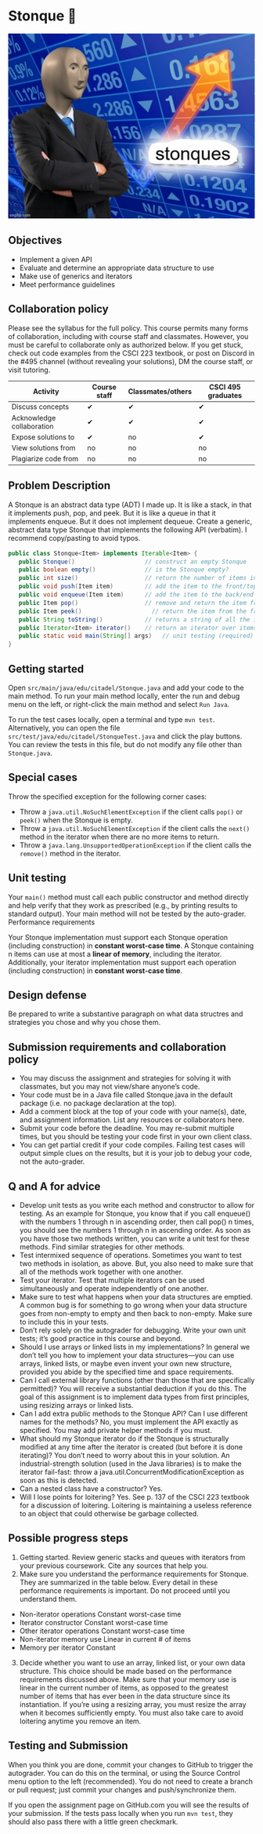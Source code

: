 # Stonque :rocket:
![Stonque Logo](/img/stonque.jpg)

## Objectives
* Implement a given API
* Evaluate and determine an appropriate data structure to use
* Make use of generics and iterators
* Meet performance guidelines


## Collaboration policy
Please see the syllabus for the full policy. This course permits many forms of collaboration, including with course staff and classmates. However, you must be careful to collaborate only as authorized below. If you get stuck, check out code examples from the CSCI 223 textbook, or post on Discord in the #495 channel (without revealing your solutions), DM the course staff, or visit tutoring.

Activity	| Course staff	| Classmates/others	| CSCI 495 graduates
--|--|--|--
Discuss concepts	| ✔	| ✔	| ✔
Acknowledge collaboration	| ✔	| ✔	| ✔
Expose solutions to	| ✔	| no	| ✔
View solutions from	| no	| no	| no
Plagiarize code from	| no	| no	| no

## Problem Description
A Stonque is an abstract data type (ADT) I made up. It is like a stack, in that it implements push, pop, and peek. But it is like a queue in that it implements enqueue. But it does not implement dequeue. Create a generic, abstract data type Stonque that implements the following API (verbatim). I recommend copy/pasting to avoid typos.

```java
public class Stonque<Item> implements Iterable<Item> {
   public Stonque()                    // construct an empty Stonque
   public boolean empty()              // is the Stonque empty?
   public int size()                   // return the number of items in the Stonque
   public void push(Item item)         // add the item to the front/top of the Stonque
   public void enqueue(Item item)      // add the item to the back/end of the Stonque
   public Item pop()               	   // remove and return the item from the front/top
   public Item peek()                	 // return the item from the front/top but do not remove
   public String toString()            // returns a string of all the items separated by ‘ -> ‘
   public Iterator<Item> iterator()    // return an iterator over items in order from front to end
   public static void main(String[] args)   // unit testing (required)
}
```

## Getting started
Open `src/main/java/edu/citadel/Stonque.java` and add your code to the main method. To run your main method locally, enter the run and debug menu on the left, or right-click the main method and select `Run Java`.

To run the test cases locally, open a terminal and type `mvn test`. Alternatively, you can open the file `src/test/java/edu/citadel/StonqueTest.java` and click the play buttons. You can review the tests in this file, but do not modify any file other than `Stonque.java`.

## Special cases
Throw the specified exception for the following corner cases:
* Throw a `java.util.NoSuchElementException` if the client calls `pop()` or `peek()` when the Stonque is empty.
* Throw a `java.util.NoSuchElementException` if the client calls the `next()` method in the iterator when there are no more items to return.
* Throw a `java.lang.UnsupportedOperationException` if the client calls the `remove()` method in the iterator.

## Unit testing
Your `main()` method must call each public constructor and method directly and help verify that they work as prescribed (e.g., by printing results to standard output). Your main method will not be tested by the auto-grader.
Performance requirements

Your Stonque implementation must support each Stonque operation (including construction) in **constant worst-case time**. A Stonque containing n items can use at most a **linear of memory**, including the iterator. Additionally, your iterator implementation must support each operation (including construction) in **constant worst-case time**.

## Design defense
Be prepared to write a substantive paragraph on what data structres and strategies you chose and why you chose them.

## Submission requirements and collaboration policy
* You may discuss the assignment and strategies for solving it with classmates, but you may not view/share anyone’s code.
* Your code must be in a Java file called Stonque.java in the default package (i.e. no package declaration at the top).
* Add a comment block at the top of your code with your name(s), date, and assignment information. List any resources or collaborators here.
* Submit your code before the deadline. You may re-submit multiple times, but you should be testing your code first in your own client class.
* You can get partial credit if your code compiles. Failing test cases will output simple clues on the results, but it is your job to debug your code, not the auto-grader.

## Q and A for advice
* Develop unit tests as you write each method and constructor to allow for testing. As an example for Stonque, you know that if you call enqueue() with the numbers 1 through n in ascending order, then call pop() n times, you should see the numbers 1 through n in ascending order. As soon as you have those two methods written, you can write a unit test for these methods. Find similar strategies for other methods.
* Test intermixed sequence of operations. Sometimes you want to test two methods in isolation, as above. But, you also need to make sure that all of the methods work together with one another.
* Test your iterator. Test that multiple iterators can be used simultaneously and operate independently of one another. 
* Make sure to test what happens when your data structures are emptied. A common bug is for something to go wrong when your data structure goes from non-empty to empty and then back to non-empty. Make sure to include this in your tests.
* Don’t rely solely on the autograder for debugging. Write your own unit tests; it’s good practice in this course and beyond.
* Should I use arrays or linked lists in my implementations? In general we don’t tell you how to implement your data structures—you can use arrays, linked lists, or maybe even invent your own new structure, provided you abide by the specified time and space requirements.
* Can I call external library functions (other than those that are specifically permitted)? You will receive a substantial deduction if you do this. The goal of this assignment is to implement data types from first principles, using resizing arrays or linked lists.
* Can I add extra public methods to the Stonque API? Can I use different names for the methods? No, you must implement the API exactly as specified. You may add private helper methods if you must.
* What should my Stonque iterator do if the Stonque is structurally modified at any time after the iterator is created (but before it is done iterating)? You don’t need to worry about this in your solution. An industrial-strength solution (used in the Java libraries) is to make the iterator fail-fast: throw a java.util.ConcurrentModificationException as soon as this is detected.
* Can a nested class have a constructor? Yes.
* Will I lose points for loitering? Yes. See p. 137 of the CSCI 223 textbook for a discussion of loitering. Loitering is maintaining a useless reference to an object that could otherwise be garbage collected.

## Possible progress steps
1. Getting started. Review generic stacks and queues with iterators from your previous coursework. Cite any sources that help you.
2. Make sure you understand the performance requirements for Stonque. They are summarized in the table below. Every detail in these performance requirements is important. Do not proceed until you understand them.
  * Non-iterator operations		Constant worst-case time
  * Iterator constructor		Constant worst-case time
  * Other iterator operations	Constant worst-case time
  * Non-iterator memory use	Linear in current # of items
  * Memory per iterator		Constant
3. Decide whether you want to use an array, linked list, or your own data structure. This choice should be made based on the performance requirements discussed above. Make sure that your memory use is linear in the current number of items, as opposed to the greatest number of items that has ever been in the data structure since its instantiation. If you’re using a resizing array, you must resize the array when it becomes sufficiently empty. You must also take care to avoid loitering anytime you remove an item.

## Testing and Submission
When you think you are done, commit your changes to GitHub to trigger the autograder. You can do this on the terminal, or using the Source Control menu option to the left (recommended). You do not need to create a branch or pull request; just commit your changes and push/synchronize them.

If you open the assignment page on GitHub.com you will see the results of your submission. If the tests pass locally when you run `mvn test`, they should also pass there with a little green checkmark.
